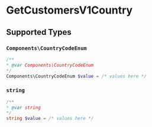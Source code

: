 # GetCustomersV1Country


## Supported Types

### `Components\CountryCodeEnum`

```php
/**
* @var Components\CountryCodeEnum
*/
Components\CountryCodeEnum $value = /* values here */
```

### `string`

```php
/**
* @var string
*/
string $value = /* values here */
```

